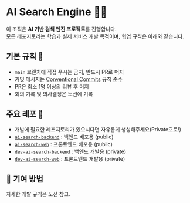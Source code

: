 # AI Search Engine 👩‍💻

이 조직은 **AI 기반 검색 엔진 프로젝트**를 진행합니다.<br>
모든 레포지토리는 학습과 실제 서비스 개발 목적이며, 협업 규칙은 아래와 같습니다.

## 기본 규칙 📌
- `main` 브랜치에 직접 푸시는 금지, 반드시 PR로 머지
- 커밋 메시지는 [Conventional Commits](https://www.conventionalcommits.org/) 규칙 준수
- PR은 최소 1명 이상의 리뷰 후 머지
- 회의 기록 및 의사결정은 노션에 기록

## 주요 레포 📂
- 개발에 필요한 레포지토리가 있으시다면 자유롭게 생성해주세요(Private으로!)
- [`ai-search-backend`](https://github.com/campus-aisearch/ai-search-backend) : 백엔드 배포용 (public)
- [`ai-search-web`](https://github.com/campus-aisearch/ai-search-web) : 프론트엔드 배포용 (public)
- [`dev-ai-search-backend`](https://github.com/campus-aisearch/dev-ai-search-backend) : 백엔드 개발용 (private)
- [`dev-ai-search-web`](https://github.com/campus-aisearch/dev-ai-search-web) : 프론트엔드 개발용 (private)

## 🙌 기여 방법
자세한 개발 규칙은 노션 참고.
